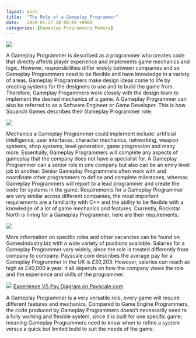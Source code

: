 ```yaml
---
layout: post
title:  "The Role of a Gameplay Programmer"
date:   2020-01-27 10:00:00 +0000
categories: [Gameplay Programming Module]
---
```


<img src="{{ site.baseurl }}/assets/Blog/GameplayProgrammerArticle/code-image.jpg"/>

A Gameplay Programmer is described as a programmer who creates code that directly affects player experience and implements game mechanics and logic. However, responsibilities differ widely between companies and so Gameplay Programmers need to be flexible and have knowledge in a variety of areas. Gameplay Programmers make design ideas come to life by creating systems for the designers to use and to build the game from. Therefore, Gameplay Progammers work closely with the design team to implement the desired mechanics of a game. A Gameplay Programmer can also be referred to as a Software Engineer or Game Developer.
This is how Squanch Games describes their Gameplay Programmer role:

<img src="{{ site.baseurl }}/assets/Blog/GameplayProgrammerArticle/squanch-games.png"/>

Mechanics a Gameplay Programmer could implement include: artificial intelligence, user interfaces, character mechanics, networking, weapon systems, shop systems, level generation, game progression and many more. Essentially, Gameplay Programmers will complete any aspects of gameplay that the company does not have a specialist for.
A Gameplay Programmer can a senior role in one company but also can be an entry level job in another. Senior Gameplay Programmers often work with and coordinate other programmers to define and complete milestones, whereas Gameplay Programmers will report to a lead programmer and create the code for systems in the game.
Requirements for a Gameplay Programmer are very similar across different companies, the most important requirements are a familiarity with C++ and the ability to be flexible with a knowledge of a lot of game mechanics and features.
Currently, Rockstar North is hiring for a Gameplay Programmer, here are their requirements:

<img src="{{ site.baseurl }}/assets/Blog/GameplayProgrammerArticle/rockstar-games.png"/>

More information on specific roles and other vacancies can be found on GamesIndustry.biz with a wide variety of positions available.
Salaries for a Gameplay Programmer vary widely, since the role is treated differently from company to company. Payscale.com describes the average pay for a Gameplay Programmer in the UK is £30,203. However, salaries can reach as high as £40,000 a year. It all depends on how the company views the role and the experience and skills of the programmer.

<img src="{{ site.baseurl }}/assets/Blog/GameplayProgrammerArticle/pay-graph.png"/> 
<a class="caption" target="_blank" href="https://www.payscale.com/research/US/Job=Video_Game_Programmer/Salary">Experience VS Pay Diagram on Payscale.com</a>

A Gameplay Programmer is a very versatile role, every game will require different features and mechanics. Compared to Game Engine Programmers, the code produced by Gameplay Programmers doesn’t necessarily need to a fully working and flexible system, since it is built for one specific game; meaning Gameplay Programmers need to know when to refine a system versus a quick but limited build to suit the needs of the game.